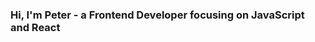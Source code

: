 ### Hi, I'm Peter - a Frontend Developer focusing on JavaScript and React
<!--
- 🌱 I’m currently learning JavaScript, Java and C# in my course at diploma level in Melbourne, Australia having recently completed Certificate IV level study. Very interested in developing a greater knowledge about JavaScript and Web Development - At the moment I am working through a few personal projects to further my skills in these areas.


**peter-hinch/peter-hinch** is a ✨ _special_ ✨ repository because its `README.md` (this file) appears on your GitHub profile.

Here are some ideas to get you started:

- 👯 I’m looking to collaborate on ...
- 🤔 I’m looking for help with ...
- 💬 Ask me about ...

- 😄 Pronouns: ...
- ⚡ Fun fact: ...
-->
